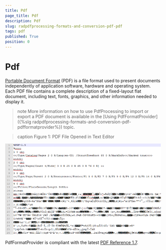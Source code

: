 ```yaml
---
title: Pdf
page_title: Pdf
description: Pdf
slug: radpdfprocessing-formats-and-conversion-pdf-pdf
tags: pdf
published: True
position: 0
---
```


# Pdf



[Portable Document Format](http://en.wikipedia.org/wiki/Portable_Document_Format) (PDF) is a file format used to present documents independently of application software, hardware and operating system. Each PDF file contains a complete description of a fixed-layout flat document, including text, fonts, graphics, and other information needed to display it. 

>note More information on how to use PdfProcessing to import or export a PDF document is available in the [Using PdfFormatProvider]({%slg radpdfprocessing-formats-and-conversion-pdf-pdfformatprovider%}) topic.

>caption Figure 1: PDF File Opened in Text Editor

![Rad Pdf Processing Formats and Conversion Pdf 01](images/RadPdfProcessing_Formats_and_Conversion_Pdf_01.png)

PdfFormatProvider is compliant with the latest [PDF Reference 1.7](http://www.adobe.com/devnet/pdf/pdf_reference.html).



